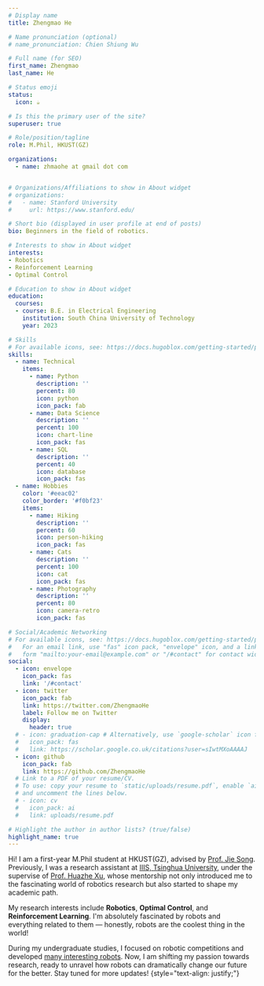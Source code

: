 ```yaml
---
# Display name
title: Zhengmao He

# Name pronunciation (optional)
# name_pronunciation: Chien Shiung Wu

# Full name (for SEO)
first_name: Zhengmao
last_name: He

# Status emoji
status:
  icon: ☕️

# Is this the primary user of the site?
superuser: true

# Role/position/tagline
role: M.Phil, HKUST(GZ)

organizations:
  - name: zhmaohe at gmail dot com


# Organizations/Affiliations to show in About widget
# organizations:
#   - name: Stanford University
#     url: https://www.stanford.edu/

# Short bio (displayed in user profile at end of posts)
bio: Beginners in the field of robotics.

# Interests to show in About widget
interests:
- Robotics
- Reinforcement Learning
- Optimal Control

# Education to show in About widget
education:
  courses:
  - course: B.E. in Electrical Engineering
    institution: South China University of Technology
    year: 2023

# Skills
# For available icons, see: https://docs.hugoblox.com/getting-started/page-builder/#icons
skills:
  - name: Technical
    items:
      - name: Python
        description: ''
        percent: 80
        icon: python
        icon_pack: fab
      - name: Data Science
        description: ''
        percent: 100
        icon: chart-line
        icon_pack: fas
      - name: SQL
        description: ''
        percent: 40
        icon: database
        icon_pack: fas
  - name: Hobbies
    color: '#eeac02'
    color_border: '#f0bf23'
    items:
      - name: Hiking
        description: ''
        percent: 60
        icon: person-hiking
        icon_pack: fas
      - name: Cats
        description: ''
        percent: 100
        icon: cat
        icon_pack: fas
      - name: Photography
        description: ''
        percent: 80
        icon: camera-retro
        icon_pack: fas

# Social/Academic Networking
# For available icons, see: https://docs.hugoblox.com/getting-started/page-builder/#icons
#   For an email link, use "fas" icon pack, "envelope" icon, and a link in the
#   form "mailto:your-email@example.com" or "/#contact" for contact widget.
social:
  - icon: envelope
    icon_pack: fas
    link: '/#contact'
  - icon: twitter
    icon_pack: fab
    link: https://twitter.com/ZhengmaoHe
    label: Follow me on Twitter
    display:
      header: true
  # - icon: graduation-cap # Alternatively, use `google-scholar` icon from `ai` icon pack
  #   icon_pack: fas
  #   link: https://scholar.google.co.uk/citations?user=sIwtMXoAAAAJ
  - icon: github
    icon_pack: fab
    link: https://github.com/ZhengmaoHe
  # Link to a PDF of your resume/CV.
  # To use: copy your resume to `static/uploads/resume.pdf`, enable `ai` icons in `params.yaml`,
  # and uncomment the lines below.
  # - icon: cv
  #   icon_pack: ai
  #   link: uploads/resume.pdf

# Highlight the author in author lists? (true/false)
highlight_name: true
---
```


Hi! I am a first-year M.Phil student at HKUST(GZ), advised by [Prof. Jie Song](https://ait.ethz.ch/people/song). Previously, I was a research assistant at [IIIS, Tsinghua University](https://iiis.tsinghua.edu.cn/en/), under the supervise of [Prof. Huazhe Xu](http://hxu.rocks/), whose mentorship not only introduced me to the fascinating world of robotics research but also started to shape my academic path.

My research interests include **Robotics**, **Optimal Control**, and **Reinforcement Learning**. I'm absolutely fascinated by robots and everything related to them — honestly, robots are the coolest thing in the world!

During my undergraduate studies, I focused on robotic competitions and developed [many interesting robots](/#projects). Now, I am shifting my passion towards research, ready to unravel how robots can dramatically change our future for the better. Stay tuned for more updates!
{style="text-align: justify;"}
